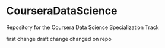 # CourseraDataScience
Repository for the Coursera Data Science Specialization Track

first change
draft change
changed on repo
